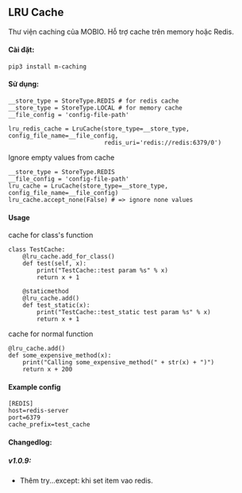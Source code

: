 # <h2 id="title">LRU Cache</h2>
Thư viện caching của MOBIO. Hỗ trợ cache trên memory hoặc Redis.

#### Cài đặt:
`pip3 install m-caching`

#### Sử dụng:
```
__store_type = StoreType.REDIS # for redis cache
__store_type = StoreType.LOCAL # for memory cache
__file_config = 'config-file-path'

lru_redis_cache = LruCache(store_type=__store_type, config_file_name=__file_config,
                           redis_uri='redis://redis:6379/0')

```
Ignore empty values from cache
```
__store_type = StoreType.REDIS
__file_config = 'config-file-path'
lru_cache = LruCache(store_type=__store_type, config_file_name=__file_config)
lru_cache.accept_none(False) # => ignore none values
``` 

#### Usage
cache for class's function
```
class TestCache:
    @lru_cache.add_for_class()
    def test(self, x):
        print("TestCache::test param %s" % x)
        return x + 1

    @staticmethod
    @lru_cache.add()
    def test_static(x):
        print("TestCache::test_static test param %s" % x)
        return x + 1
```

cache for normal function
```
@lru_cache.add()
def some_expensive_method(x):
    print("Calling some_expensive_method(" + str(x) + ")")
    return x + 200
```

#### Example config
```
[REDIS]
host=redis-server
port=6379
cache_prefix=test_cache
```

#### Changedlog:
##### v1.0.9:
- Thêm try...except: khi set item vao redis.